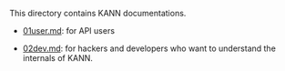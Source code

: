 This directory contains KANN documentations.

* [01user.md](01user.md): for API users

* [02dev.md](02dev.md): for hackers and developers who want to understand the
  internals of KANN.
